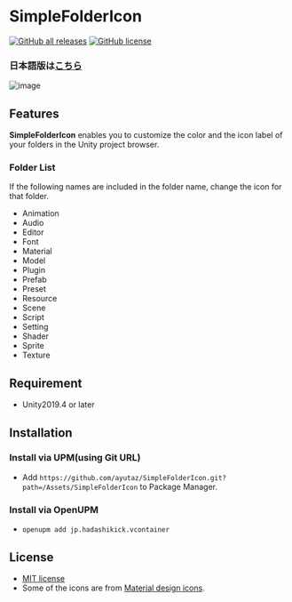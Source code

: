 # SimpleFolderIcon

[![GitHub all releases](https://img.shields.io/github/downloads/ayutaz/SimpleFolderIcon/total)](https://github.com/ayutaz/SimpleFolderIcon/releases)
[![GitHub license](https://img.shields.io/github/license/ayutaz/SimpleFolderIcon)](https://github.com/ayutaz/SimpleFolderIcon/blob/master/LICENSE)

### 日本語版は[こちら](README_jp.md)

![image](https://user-images.githubusercontent.com/68797964/132967661-a6aff48e-4605-417f-8f4c-367d9172ed0f.png)

## Features

**SimpleFolderIcon** enables you to customize the color and the icon label of your folders in the Unity project browser.

### Folder List

If the following names are included in the folder name, change the icon for that folder.

- Animation
- Audio
- Editor
- Font
- Material
- Model
- Plugin
- Prefab
- Preset
- Resource
- Scene
- Script
- Setting
- Shader
- Sprite
- Texture

## Requirement

- Unity2019.4 or later

## Installation

### Install via UPM(using Git URL)

- Add `https://github.com/ayutaz/SimpleFolderIcon.git?path=/Assets/SimpleFolderIcon` to Package Manager.

### Install via OpenUPM

- `openupm add jp.hadashikick.vcontainer`

## License

- [MIT license](https://github.com/ayutaz/SimpleFolderIcon/blob/master/LICENSE)
- Some of the icons are from [Material design icons](https://fonts.google.com/icons).
